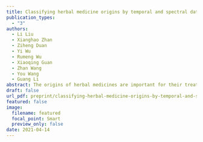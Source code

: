 ```yaml
---
title: Classifying herbal medicine origins by temporal and spectral data mining of electronic nose
publication_types:
  - "3"
authors:
  - Li Liu
  - Xianghao Zhan
  - Ziheng Duan
  - Yi Wu
  - Rumeng Wu
  - Xiaoqing Guan
  - Zhan Wang
  - You Wang
  - Guang Li
abstract: The origins of herbal medicines are important for their treatment effect, which could be potentially distinguished by electronic nose system. Because the difference in the odor fingerprint of herbal medicines from different origins can be tiny, the discrimination of origins can be much harder than that of different categories. Therefore, better feature extraction methods are significant for this task to be more accurately done, but there lacks systematic studies on different feature extraction methods and a standardized manner to extract features from e-nose signals upon which most researchers agree. To investigate the effectiveness of multiple feature engineering approaches, we classified different origins of three categories of herbal medicines with different feature extraction methods, manual feature extraction, mathematical transformation, deep learning. With 50 repetitive experiments with bootstrapping, we compared the effectiveness of the extractions with a two-layer neural network w/o dimensionality reduction methods (principal component analysis, linear discriminant analysis) as the three base classifiers. Compared with the conventional aggregated features, the Fast Fourier Transform (FFT) method and our novel approach (longitudinal-information-in-a-line) showed an significant accuracy improvement(p < 0.05) on all 3 base classifiers and all three herbal medicine categories, with the highest median classification accuracy 0.675 and 0.7 over 30 experiments. Two of the deep learning algorithm we applied also showed partially significant improvement, one-dimensional convolution neural network(1D-CNN) and a novel graph pooling based framework - multivariate time pooling (MTPool), with the highest median accuracy 0.75 and 0.65.
draft: false
url_pdf: preprint/classifying-herbal-medicine-origins-by-temporal-and-spectral-data-mining-of-electronic-nose/2104.06640.pdf
featured: false
image:
  filename: featured
  focal_point: Smart
  preview_only: false
date: 2021-04-14
---
```

